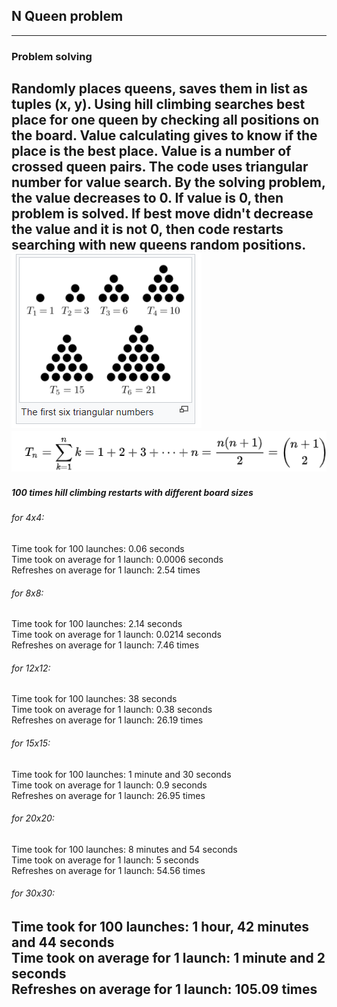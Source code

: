## N Queen problem

---
### Problem solving
Randomly places queens, saves them in list as tuples (x, y). Using hill climbing searches best place for one queen by checking all positions on the board. Value calculating gives to know if the place is the best place. Value is a number of crossed queen pairs. The code uses triangular number for value search. By the solving problem, the value decreases to 0. If value is 0, then problem is solved. If best move didn't decrease the value and it is not 0, then code restarts searching with new queens random positions.<br/>
![img_1.png](img_1.png)<br/> ![img_2.png](img_2.png)
---
##### 100 times hill climbing restarts with different board sizes 
###### for 4x4: 
Time took for 100 launches: 0.06 seconds<br/>
Time took on average for 1 launch: 0.0006 seconds<br/>
Refreshes on average for 1 launch: 2.54 times<br/>
###### for 8x8: 
Time took for 100 launches: 2.14 seconds<br/>
Time took on average for 1 launch: 0.0214 seconds<br/>
Refreshes on average for 1 launch: 7.46 times<br/>
###### for 12x12: 
Time took for 100 launches: 38 seconds<br/>
Time took on average for 1 launch: 0.38 seconds<br/>
Refreshes on average for 1 launch: 26.19 times<br/>
###### for 15x15: 
Time took for 100 launches: 1 minute and 30 seconds<br/>
Time took on average for 1 launch: 0.9 seconds<br/>
Refreshes on average for 1 launch: 26.95 times<br/>
###### for 20x20: 
Time took for 100 launches: 8 minutes and 54 seconds<br/>
Time took on average for 1 launch: 5 seconds<br/>
Refreshes on average for 1 launch: 54.56 times<br/>
###### for 30x30: 
Time took for 100 launches: 1 hour, 42 minutes and 44 seconds<br/>
Time took on average for 1 launch: 1 minute and 2 seconds<br/>
Refreshes on average for 1 launch: 105.09 times<br/>
---
